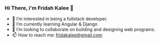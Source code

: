 ### Hi There, i'm Fridah Kalee 👋

- 🔭 I’m interested in being a fullstack developer.
- 🌱 I’m currently learning Angular & Django
- 👯 I’m looking to collaborate on building and designing web programs.
- 📫 How to reach me: fridakalee@gmail.com
